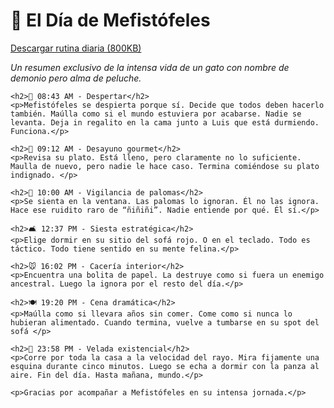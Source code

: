 <!DOCTYPE html>
<html lang="es">
<head>
    <meta charset="UTF-8">
    <title>El Día de Mefistófeles</title>
</head>
<body>
    <h1>🐾 El Día de Mefistófeles</h1>
    <p><a href="#">Descargar rutina diaria (800KB)</a></p>
    <p><em>Un resumen exclusivo de la intensa vida de un gato con nombre de demonio pero alma de peluche.</em></p>

    <h2>🌅 08:43 AM - Despertar</h2>
    <p>Mefistófeles se despierta porque sí. Decide que todos deben hacerlo también. Maúlla como si el mundo estuviera por acabarse. Nadie se levanta. Deja in regalito en la cama junto a Luis que está durmiendo. Funciona.</p>

    <h2>🥣 09:12 AM - Desayuno gourmet</h2>
    <p>Revisa su plato. Está lleno, pero claramente no lo suficiente. Maulla de nuevo, pero nadie le hace caso. Termina comiéndose su plato indignado. </p>

    <h2>🌌 10:00 AM - Vigilancia de palomas</h2>
    <p>Se sienta en la ventana. Las palomas lo ignoran. Él no las ignora. Hace ese ruidito raro de “ñiñiñi”. Nadie entiende por qué. Él sí.</p>

    <h2>🛋️ 12:37 PM - Siesta estratégica</h2>
    <p>Elige dormir en su sitio del sofá rojo. O en el teclado. Todo es táctico. Todo tiene sentido en su mente felina.</p>

    <h2>🐭 16:02 PM - Cacería interior</h2>
    <p>Encuentra una bolita de papel. La destruye como si fuera un enemigo ancestral. Luego la ignora por el resto del día.</p>

    <h2>🍽️ 19:20 PM - Cena dramática</h2>
    <p>Maúlla como si llevara años sin comer. Come como si nunca lo hubieran alimentado. Cuando termina, vuelve a tumbarse en su spot del sofá </p>

    <h2>🌌 23:58 PM - Velada existencial</h2>
    <p>Corre por toda la casa a la velocidad del rayo. Mira fijamente una esquina durante cinco minutos. Luego se echa a dormir con la panza al aire. Fin del día. Hasta mañana, mundo.</p>

    <p>Gracias por acompañar a Mefistófeles en su intensa jornada.</p>
</body>
</html>
